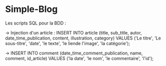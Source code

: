 # Simple-Blog

Les scripts SQL pour la BDD : 

-> Injection d'un article : 
INSERT INTO article (title, sub_title, autor, date_time_publication, content, illustration, category) VALUES ('Le titre', 'Le sous-titre', 'date', 'le texte', 'le liende l'image', 'la catégorie');

-> INSERT INTO comment (date_time_comment_publication, name, comment, id_article) VALUES ('la date', 'le nom', 'le commentaire', 'l'id');
